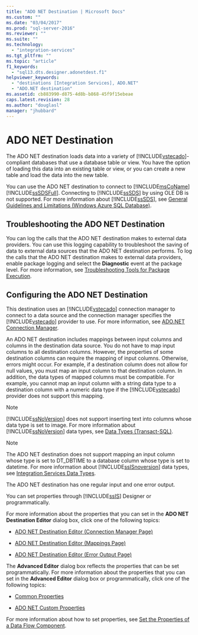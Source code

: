 ```yaml
---
title: "ADO NET Destination | Microsoft Docs"
ms.custom: ""
ms.date: "03/04/2017"
ms.prod: "sql-server-2016"
ms.reviewer: ""
ms.suite: ""
ms.technology: 
  - "integration-services"
ms.tgt_pltfrm: ""
ms.topic: "article"
f1_keywords: 
  - "sql13.dts.designer.adonetdest.f1"
helpviewer_keywords: 
  - "destinations [Integration Services], ADO.NET"
  - "ADO.NET destination"
ms.assetid: cb883990-d875-4d8b-b868-45f9f15ebeae
caps.latest.revision: 28
ms.author: "douglasl"
manager: "jhubbard"
---
```

# ADO NET Destination
  The ADO NET destination loads data into a variety of [!INCLUDE[vstecado](../../a9retired/includes/vstecado-md.md)]-compliant databases that use a database table or view. You have the option of loading this data into an existing table or view, or you can create a new table and load the data into the new table.  
  
 You can use the ADO NET destination to connect to [!INCLUDE[msCoName](../../a9notintoc/includes/msconame-md.md)] [!INCLUDE[ssSDSFull](../../a9retired/includes/sssdsfull-md.md)]. Connecting to [!INCLUDE[ssSDS](../../a9retired/includes/sssds-md.md)] by using OLE DB is not supported. For more information about [!INCLUDE[ssSDS](../../a9retired/includes/sssds-md.md)], see [General Guidelines and Limitations (Windows Azure SQL Database)](http://go.microsoft.com/fwlink/?LinkId=248228).  
  
## Troubleshooting the ADO NET Destination  
 You can log the calls that the ADO NET destination makes to external data providers. You can use this logging capability to troubleshoot the saving of data to external data sources that the ADO NET destination performs. To log the calls that the ADO NET destination makes to external data providers, enable package logging and select the **Diagnostic** event at the package level. For more information, see [Troubleshooting Tools for Package Execution](../../integration-services/troubleshooting/troubleshooting-tools-for-package-execution.md).  
  
## Configuring the ADO NET Destination  
 This destination uses an [!INCLUDE[vstecado](../../a9retired/includes/vstecado-md.md)] connection manager to connect to a data source and the connection manager specifies the [!INCLUDE[vstecado](../../a9retired/includes/vstecado-md.md)] provider to use. For more information, see [ADO.NET Connection Manager](../../integration-services/connection-manager/ado.net-connection-manager.md).  
  
 An ADO NET destination includes mappings between input columns and columns in the destination data source. You do not have to map input columns to all destination columns. However, the properties of some destination columns can require the mapping of input columns. Otherwise, errors might occur. For example, if a destination column does not allow for null values, you must map an input column to that destination column. In addition, the data types of mapped columns must be compatible. For example, you cannot map an input column with a string data type to a destination column with a numeric data type if the [!INCLUDE[vstecado](../../a9retired/includes/vstecado-md.md)] provider does not support this mapping.  
  
> [!NOTE]  
>  [!INCLUDE[ssNoVersion](../../a9notintoc/includes/ssnoversion-md.md)] does not support inserting text into columns whose data type is set to image. For more information about [!INCLUDE[ssNoVersion](../../a9notintoc/includes/ssnoversion-md.md)] data types, see [Data Types &#40;Transact-SQL&#41;](../../t-sql/data-types/data-types-transact-sql.md).  
  
> [!NOTE]  
>  The ADO NET destination does not support mapping an input column whose type is set to DT_DBTIME to a database column whose type is set to datetime. For more information about [!INCLUDE[ssISnoversion](../../a9notintoc/includes/ssisnoversion-md.md)] data types, see [Integration Services Data Types](../../integration-services/data-flow/integration-services-data-types.md).  
  
 The ADO NET destination has one regular input and one error output.  
  
 You can set properties through [!INCLUDE[ssIS](../../a9retired/includes/ssis-md.md)] Designer or programmatically.  
  
 For more information about the properties that you can set in the **ADO NET Destination Editor** dialog box, click one of the following topics:  
  
-   [ADO NET Destination Editor &#40;Connection Manager Page&#41;](../../integration-services/data-flow/ado-net-destination-editor-connection-manager-page.md)  
  
-   [ADO NET Destination Editor &#40;Mappings Page&#41;](../../integration-services/data-flow/ado-net-destination-editor-mappings-page.md)  
  
-   [ADO NET Destination Editor &#40;Error Output Page&#41;](../../integration-services/data-flow/ado-net-destination-editor-error-output-page.md)  
  
 The **Advanced Editor** dialog box reflects the properties that can be set programmatically. For more information about the properties that you can set in the **Advanced Editor** dialog box or programmatically, click one of the following topics:  
  
-   [Common Properties](../../a9retired/common-properties.md)  
  
-   [ADO NET Custom Properties](../../integration-services/data-flow/ado-net-custom-properties.md)  
  
 For more information about how to set properties, see [Set the Properties of a Data Flow Component](../../integration-services/data-flow/set-the-properties-of-a-data-flow-component.md).  
  
  